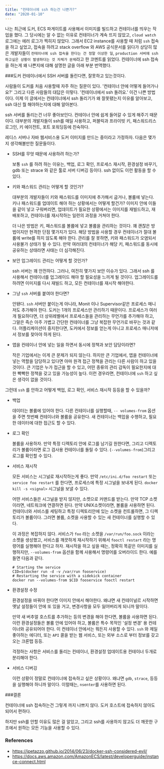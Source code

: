 ```yaml
---
title: "컨테이너에 ssh 하는건 나쁜가?"
date: "2020-01-10"
---
```



나는 최근에 도커, ECS 파게이트를 사용해서 이미지를 빌드하고 컨테이너를 띄우는 작업을 했다. 그 당시에는 알 수 없는 이유로 컨테이너가 계속 뜨지 않았고, `cloud watch` 로그에는 에러 로그가 찍히지 않았다. 그래서 EC2 instance를 사용할 때 처럼 `ssh` 접속을 하고 싶었고, 접속을 하려고 stack overflow 와 AWS 공식문서를 읽다가 상당히 많은 개발자들이 `컨테이너에 ssh 접속을 한다는 건 정말 이상한 일`, `production 서버에 ssh 하고싶은 상황이 발생하다는 것 자체가 문제`라고 한 코멘트를 읽었다. 컨테이너에 ssh 접속을 하는게 왜 나쁜지에 대해 설명한 글을 아래 부분 번역했다.



###도커 컨테이너에서 SSH 서버를 돌린다면, 잘못하고 있는것이다. 

사람들이 도커를 처음 사용할때 자주 하는 질문이 있다. '컨테이너 안에 어떻게 들어가나요?' 그리고 다른 사람들의 대답은 이렇다. '컨테이너에서 ssh 돌려요.' 이건 나쁜 방법이다. 이제 이 글에서는 컨테이너에서 ssh 돌리기가 왜 잘못됐는지 이유를 알아보고, ssh 대신 뭘 해야하는지에 대해 알아본다.

ssh 서버를 돌리는건 너무 좋아보인다. 컨테이너 안에 쉽게 들어갈 수 있게 해주기 때문이다. 대부분의 개발자들이 ssh를 매일 사용하고, 퍼블릭과 프라이빗 키, 패스워드리스 로그인, 키 에이전트, 포트 포워딩등에 친숙하다. 

레디스 서버나 자바 웹서비스용 도커 이미지를 만드는 중이라고 가정하자. 다음은 몇가지 생각해볼만한 질문들이다.

* SSH를 무엇 때문에 사용하려 하는가?  

  보통 `ssh` 를 하려 하는 이유는, 백업, 로그 확인, 프로세스 재시작, 환경설정 바꾸기, gdb 또는 strace 와 같은 툴로 서버 디버깅 등이다. ssh 없이도 이런 활동을 할 수 있다.

  

* 키와 패스워드 관리는 어떻게 할 것인가?  

  대부분의 개발자들이 키와 패스워드를 이미지에 추가해서 굽거나, 볼륨에 넣는다. 키나 패스워드를 업데이트 해야 하는 상황에서는 어떻게 할건가? 이미지 안에 이들을 같이 넣고 구워버리면, 업데이트가 필요한 상황에서는 이미지를 재빌드하고, 재배포하고, 컨테이너를 재시작하는 일련의 과정을 거쳐야 한다. 

  더 나은 방법은 키, 패스워드를 볼륨에 넣고 볼륨을 관리하는 것이다. 꽤 괜찮은 방법이지만 현격한 단점 몇가지가 있다. 해당 방법을 사용할 경우 컨테이너가 절대 볼륨에 write를 하지 않도록 해야 한다. 관리를 잘 못하면, 키와 패스워드가 오염되서 사용불가 상태가 될 수 있다. 만약 여러대의 컨테이너가 해당 키, 패스워드를 동시에 공유하는 상태라면 사태는 더 심각해진다. 

  

* 보안 업그레이드 관리는 어떻게 할 것인가?  

  ssh 서버는 꽤 안전하다. 그러나, 여전히 몇가지 보안 이슈가 있다. 그래서 ssh 를 사용해서 컨테이너를 업그레이드 해야 할 필요성을 느끼게 될 것이다. 업그레이드를 하려면 이미지를 다시 재빌드 하고, 모든 컨테이너를 재시작 해야한다. 

   

* 그냥 `ssh` 서버를 붙여야 한다면?  

  안됀다. `ssh` 서버만 붙이는게 아니라, Monit 이나 Supervisor같은 프로세스 매니저도 추가해야 한다. 도커는 1개의 프로세스만 관리하기 때문이다. 프로세스가 여러개 필요하다면, 더 상위레벨에서 프로세스들을 관리하는 무언가를 추가해야 하고, 그말은 즉슨 아주 가볍고 간단한 컨테이너를 그냥 복잡한 무언가로 바꾸는 것과 같다. 어플리케이션이 중지한다면, 도커에서 정보를 얻는게 아니고 프로세스 매니저에서 정보를 찾아야 하게 된다. 

  

* 앱을 컨테이너 안에 넣는 일을 하면서 동시에 정책과 보안 담당이라면?  

  작은 기업에서는 이게 큰 문제가 되지 않는다. 하지만 큰 기업에서, 앱을 컨테이너에 넣는 역할을 담당하고 있다면 아마 원격 접근 정책을 관리는 다른 사람이 하고 있을 것이다. 큰 기업은 누가 접근을 할 수 있고, 어떤 종류의 관리 감독이 필요한지에 대한 빡빡한 정책을 갖고 있을 가능성이 높다. 이런 경우라면, 컨테이너에 `ssh` 하고 싶은 생각이 없을 것이다.



그런데 `ssh` 를 안하고 어떻게 백업, 로그 확인, 서비스 재시작 등등을 할 수 있을까?



* 백업

  데이터는 볼륨에 있어야 한다. 다른 컨테이너를 실행할때, `-- volumes-from` 옵션을 주면 첫번째 컨테이너와 볼륨을 공유한다. 새 컨테이너는 백업을 수행하고, 필요한 데이터에 대한 접근도 할 수 있다.

* 로그 확인

  볼륨을 사용하자. 만약 특정 디렉토리 안에 로그를 남기길 원한다면, 그리고 디렉토리가 볼륨이라면 로그 검사용 컨테이너를 돌릴 수 있다. (`--volumes-from`)그리고 로그를 확인할 수 있다.

* 서비스 재시작

  모든 서비스는 시그널로 재시작하는게 좋다. 만약 `/etc/ini.d/foo restart` 또는 `service foo restart` 를 한다면, 프로세스에 특정 시그널을 보내게 된다. `docker kill -s <signal>` 시그널을 보낼 수 있다.

  어떤 서비스들은 시그널을 받지 않지만, 소켓으로 커맨드를 받는다. 만약 TCP 소켓이라면, 네트워크에 연결하면 된다. 만약 UNIX소켓이라면, 볼륨을 사용하면 된다. 컨테이너와 서비스를 세팅하고 특정 디렉토리안에 있는 소켓을 컨트롤하면, 그 디렉토리가 볼륨이다. 그러면 볼륨, 소켓을 사용할 수 있는 새 컨테이너를 실행할 수 있다. 

  이 과정은 복잡하지 않다. 서비스가 `foo`  라는 소켓을 `/var/run/foo.sock` 이라는 소켓을 생성했고, 서비스를 깨끗하게 재시작하기 위해서 `fooctl restart`  라는 명령어를 실행해야 한다고 하자. 재시작을 하고 싶을 때는, 정확히 똑같은 이미지를 실행하지만, `--volumes-from` 옵션을 함께 사용해서 명령어를 오버라이드 한다. 예를 들면 다음과 같다.

  ```shell
  # Starting the service
  CID=$(docker run -d -v /var/run fooservice)
  # Restarting the service with a sidekick container
  docker run --volumes-from $CID fooservice fooctl restart
  ```

  

* 환경설정 수정

  환경설정을 바꿔야 한다면 이미지 안에서 해야한다. 왜냐면 새 컨테이널르 시작하면 옛날 설정들이 안에 또 있을 거고, 변경사항을 모두 잃어버리게 되니까 말이다. 

  만약 새 버추얼 호스트를 추가하는 등의 변경을 해야 한다면, 볼륨을 사용하면 된다. 이런 환경설정들은 볼륨 안에 있어야 하고, 볼륨은 특수 목적인 '설정 변경' 용 컨테이너와 공유되어야 한다. 이 컨테이너 안에서는 뭐든지 사용할 수 있다. `ssh` 와 제일 좋아하는 에디터, 또는 `API` 콜을 받는 웹 서비스, 또는 외부 소스로 부터 정보를 갖고오는 크론탭 등등.

  걱정하는 사항은 서비스를 돌리는 컨테이너, 환경설정 업데이트용 컨테이너 두개로 분리해야 한다.

  

* 서비스 디버깅

  이런 상황이 정말로 컨테이너에 접속하고 싶은 상황이다. 왜냐면 `gdb`, `strace`, 등등을 실행해야 하니까 말이다. 이럴때는, `nsenter`를 사용하면 된다.





###결론

컨테이너에 ssh 접속하는건 그렇게 까지 나쁘지 않다. 도커 호스트에 접속하지 않아도 되어서 편하다. 

하지만 ssh를 안할 이유도 많은 걸 알았고, 그리고 ssh를 사용하지 않고도 더 깨끗한 구조에서 원하는 모든 기능을 사용할 수 있다.



### References  
* https://jpetazzo.github.io/2014/06/23/docker-ssh-considered-evil/
* https://docs.aws.amazon.com/AmazonECS/latest/developerguide/instance-connect.html